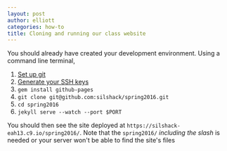 ```yaml
---
layout: post
author: elliott
categories: how-to
title: Cloning and running our class website
---
```


You should already have created your development environment.  Using a command line terminal,

1. [Set up git](https://help.github.com/articles/set-up-git/)
2. [Generate your SSH keys](https://help.github.com/articles/generating-ssh-keys/)
3. `gem install github-pages`
4. `git clone git@github.com:silshack/spring2016.git`
5. `cd spring2016`
6. `jekyll serve --watch --port $PORT`

You should then see the site deployed at `https://silshack-eah13.c9.io/spring2016/`.  Note that the `spring2016/` *including the slash* is needed or your server won't be able to find the site's files